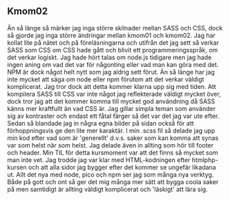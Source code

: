 ## Kmom02

Än så länge så märker jag inga större skilnader mellan SASS och CSS, dock så gjorde jag inga större ändringar mellan kmom01 och kmom02. Jag har kollat lite på nätet och på föreläsningarna och utifrån det jag sett så verkar SASS som CSS om CSS hade gått och blivit ett programmeringsspråk, om det verkar logiskt.
Jag hade hört talas om node.js tidigare men jag hade ingen aning om vad det var för någonting eller vad man kan göra med det. NPM är dock något helt nytt som jag aldrig sett förut. Än så länge har jag inte mycket att säga om node eller npm förutom att det verkar väldigt komplicerat. Jag tror dock att detta kommer klarna upp sig med tiden.
Att kompilera SASS till CSS var inte något jag reflekterade väldigt mycket över, dock tror jag att det kommer komma till mycket god användning då SASS känns mer kraftfullt än vad CSS är.
Jag gillar simpla teman som använder sig av kontraster och endast ett fåtal färger så det var det jag var ute efter. Sedan så blandade jag in några egna bilder på sidan också för att förhoppningsvis ge den lite mer karaktär.
I min .scss fil så delade jag upp min kod efter vad som är 'generellt' d.v.s. saker som kan komma att synas var som helst när som helst. Jag delade även in allting som hör till footer och header.
Min TIL för detta kursmoment var att det finns så mycket som man inte vet. Jag trodde jag var klar med HTML-kodningen efter htmlphp-kursen och att alla sidor jag bygger efter det kommer se ungefär likadana ut. Allt det nya med node, pico och npm ser jag som många nya verktyg. Både på gott och ont så ger det mig många mer sätt att bygga coola saker på men samtidigt är allting väldigt komplicerat och 'läskigt' att lära sig.
